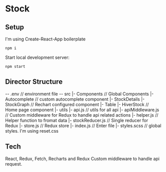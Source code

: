 # Stock

## Setup
I'm using Create-React-App boilerplate
```
npm i
```

Start local development server:
```
npm start
```

## Director Structure
-- .env // environment file
-- src
    |- Components // Global Components
        |- Autocomplete // custom autocomplete component
        |- StockDetails
        |- StockGraph // Rechart configured component
        |- Table
    |- HiverStock // Home page component
    |- utils
        |- api.js // utils for all api
        |- apiMiddleware.js // Custom middleware for Redux to handle api related actions
        |- helper.js // Helper function to fromat data
        |- stockReducer.js // Single reducer for Redux
        |- store.js // Redux store
    |- index.js // Enter file
    |- styles.scss // global styles. I'm using reset.css

## Tech
React, Redux, Fetch, Recharts and Redux Custom middleware to handle api request.

